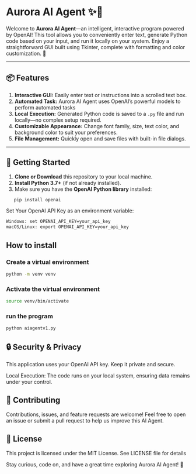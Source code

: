 # Aurora AI Agent ✨🤖

Welcome to **Aurora AI Agent**—an intelligent, interactive program powered by OpenAI! This tool allows you to conveniently enter text, generate Python code based on your input, and run it locally on your system. Enjoy a straightforward GUI built using Tkinter, complete with formatting and color customization. 🌈

---

## 📦 Features
1. **Interactive GUI:** Easily enter text or instructions into a scrolled text box.
2. **Automated Task:** Aurora AI Agent uses OpenAI’s powerful models to perform automated tasks
3. **Local Execution:** Generated Python code is saved to a `.py` file and run locally—no complex setup required.
4. **Customizable Appearance:** Change font family, size, text color, and background color to suit your preferences.
5. **File Management:** Quickly open and save files with built-in file dialogs.

---

## 🚀 Getting Started

1. **Clone or Download** this repository to your local machine.
2. **Install Python 3.7+** (if not already installed).
3. Make sure you have the **OpenAI Python library** installed:

```bash
   pip install openai
```

Set Your OpenAI API Key as an environment variable:
```bash
Windows: set OPENAI_API_KEY=your_api_key
macOS/Linux: export OPENAI_API_KEY=your_api_key
```

## How to install
### Create a virtual environment
```bash
python -m venv venv
```

### Activate the virtual environment
```bash
source venv/bin/activate
```

### run the program
```bash
python aiagentv1.py
```

##  🔒 Security & Privacy

This application uses your OpenAI API key. Keep it private and secure.

Local Execution: The code runs on your local system, ensuring data remains under your control.

##  🤝 Contributing

Contributions, issues, and feature requests are welcome! Feel free to open an issue or submit a pull request to help us improve this AI Agent.

##  📄 License

This project is licensed under the MIT License. See LICENSE file for details

Stay curious, code on, and have a great time exploring Aurora AI Agent! 🎉
